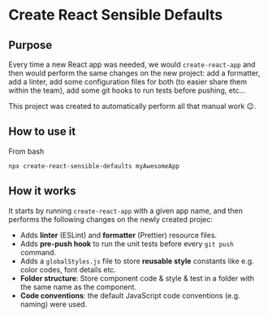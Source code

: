 # Create React Sensible Defaults

## Purpose

Every time a new React app was needed, we would `create-react-app` and then would perform the same changes on the new project: add a formatter, add a linter, add some configuration files for both (to easier share them within the team), add some git hooks to run tests before pushing, etc...

This project was created to automatically perform all that manual work 😉.

## How to use it

From bash

```
npx create-react-sensible-defaults myAwesomeApp
```

## How it works

It starts by running `create-react-app` with a given app name, and then performs the following changes on the newly created projec:

- Adds **linter** (ESLint) and **formatter** (Prettier) resource files.
- Adds **pre-push hook** to run the unit tests before every `git push` command.
- Adds a `globalStyles.js` file to store **reusable style** constants like e.g. color codes, font details etc.
- **Folder structure**: Store component code & style & test in a folder with the same name as the component.
- **Code conventions**: the default JavaScript code conventions (e.g. naming) were used.
